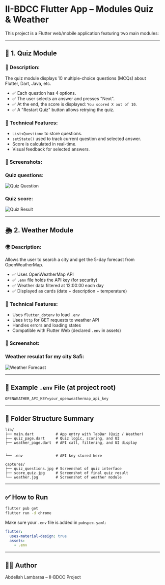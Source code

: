 # II-BDCC Flutter App – Modules Quiz & Weather

This project is a Flutter web/mobile application featuring two main modules:

---

## 📘 1. Quiz Module

### 🧩 Description:
The quiz module displays 10 multiple-choice questions (MCQs) about Flutter, Dart, Java, etc.

- ✅ Each question has 4 options.
- ✅ The user selects an answer and presses "Next".
- ✅ At the end, the score is displayed: `You scored X out of 10`.
- ✅ A "Restart Quiz" button allows retrying the quiz.

### 🔧 Technical Features:
- `List<Question>` to store questions.
- `setState()` used to track current question and selected answer.
- Score is calculated in real-time.
- Visual feedback for selected answers.

### 📸 Screenshots:
### Quiz questions:
![Quiz Question](captures/quiz_questions.jpg)
### Quiz score:
![Quiz Result](captures/score_quiz.jpg)

---

## 🌦 2. Weather Module

### 🌍 Description:
Allows the user to search a city and get the 5-day forecast from OpenWeatherMap.

- ✅ Uses OpenWeatherMap API
- ✅ `.env` file holds the API key (for security)
- ✅ Weather data filtered at 12:00:00 each day
- ✅ Displayed as cards (date + description + temperature)

### 🔧 Technical Features:
- Uses `flutter_dotenv` to load `.env`
- Uses `http` for GET requests to weather API
- Handles errors and loading states
- Compatible with Flutter Web (declared `.env` in assets)

### 📸 Screenshot:
### Weather resulat for my city Safi:
![Weather Forecast](captures/weather.jpg)

---

## 🔐 Example `.env` File (at project root)
```
OPENWEATHER_API_KEY=your_openweathermap_api_key
```

---

## 📁 Folder Structure Summary
```
lib/
├── main.dart          # App entry with TabBar (Quiz / Weather)
├── quiz_page.dart     # Quiz logic, scoring, and UI
├── weather_page.dart  # API call, filtering, and UI display


└── .env               # API key stored here

captures/
├── quiz_questions.jpg # Screenshot of quiz interface
├── score_quiz.jpg     # Screenshot of final quiz result
└── weather.jpg        # Screenshot of weather module
```

---

## ✅ How to Run

```bash
flutter pub get
flutter run -d chrome
```

Make sure your `.env` file is added in `pubspec.yaml`:

```yaml
flutter:
  uses-material-design: true
  assets:
    - .env
```

---

## 👨‍💻 Author

Abdellah Lambaraa – II-BDCC Project
